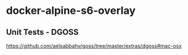 # docker-alpine-s6-overlay

## Unit Tests - DGOSS
https://github.com/aelsabbahy/goss/tree/master/extras/dgoss#mac-osx